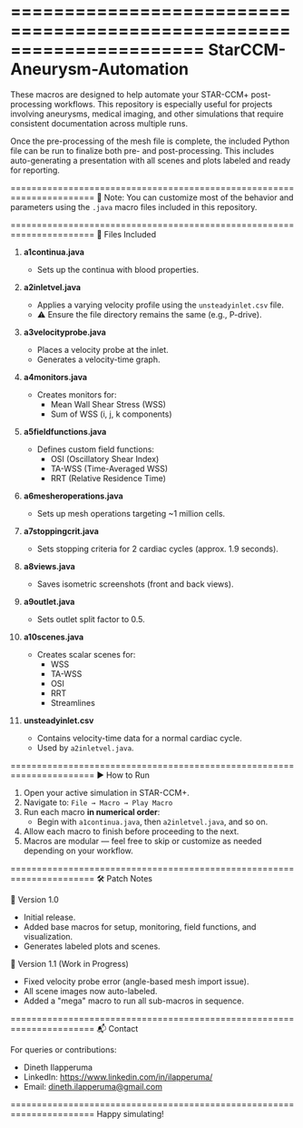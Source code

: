 ======================================================================
StarCCM-Aneurysm-Automation
======================================================================

These macros are designed to help automate your STAR-CCM+ post-processing workflows. This repository is especially useful for projects involving aneurysms, medical imaging, and other simulations that require consistent documentation across multiple runs.

Once the pre-processing of the mesh file is complete, the included Python file can be run to finalize both pre- and post-processing. This includes auto-generating a presentation with all scenes and plots labeled and ready for reporting.

======================================================================
📌 Note:
You can customize most of the behavior and parameters using the `.java` macro files included in this repository.

======================================================================
📂 Files Included

1. **a1continua.java**
   - Sets up the continua with blood properties.
   
2. **a2inletvel.java**
   - Applies a varying velocity profile using the `unsteadyinlet.csv` file.
   - ⚠ Ensure the file directory remains the same (e.g., P-drive).

3. **a3velocityprobe.java**
   - Places a velocity probe at the inlet.
   - Generates a velocity-time graph.

4. **a4monitors.java**
   - Creates monitors for:
     - Mean Wall Shear Stress (WSS)
     - Sum of WSS (i, j, k components)

5. **a5fieldfunctions.java**
   - Defines custom field functions:
     - OSI (Oscillatory Shear Index)
     - TA-WSS (Time-Averaged WSS)
     - RRT (Relative Residence Time)

6. **a6mesheroperations.java**
   - Sets up mesh operations targeting ~1 million cells.

7. **a7stoppingcrit.java**
   - Sets stopping criteria for 2 cardiac cycles (approx. 1.9 seconds).

8. **a8views.java**
   - Saves isometric screenshots (front and back views).

9. **a9outlet.java**
   - Sets outlet split factor to 0.5.

10. **a10scenes.java**
    - Creates scalar scenes for:
      - WSS
      - TA-WSS
      - OSI
      - RRT
      - Streamlines

11. **unsteadyinlet.csv**
    - Contains velocity-time data for a normal cardiac cycle.
    - Used by `a2inletvel.java`.

======================================================================
▶️ How to Run

1. Open your active simulation in STAR-CCM+.
2. Navigate to:
   `File → Macro → Play Macro`
3. Run each macro **in numerical order**:
   - Begin with `a1continua.java`, then `a2inletvel.java`, and so on.
4. Allow each macro to finish before proceeding to the next.
5. Macros are modular — feel free to skip or customize as needed depending on your workflow.

======================================================================
🛠 Patch Notes

📌 Version 1.0
- Initial release.
- Added base macros for setup, monitoring, field functions, and visualization.
- Generates labeled plots and scenes.

📌 Version 1.1 (Work in Progress)
- Fixed velocity probe error (angle-based mesh import issue).
- All scene images now auto-labeled.
- Added a "mega" macro to run all sub-macros in sequence.

======================================================================
📬 Contact

For queries or contributions:
- Dineth Ilapperuma
- LinkedIn: https://www.linkedin.com/in/ilapperuma/
- Email: dineth.ilapperuma@gmail.com

======================================================================
Happy simulating!
